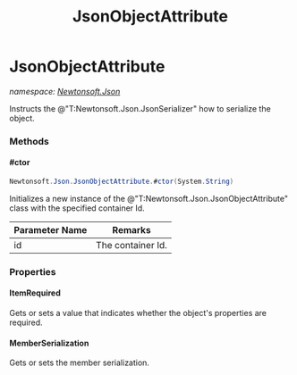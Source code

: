 ﻿---
title: JsonObjectAttribute
---

# JsonObjectAttribute
_namespace: [Newtonsoft.Json](N-Newtonsoft.Json.html)_

Instructs the @"T:Newtonsoft.Json.JsonSerializer" how to serialize the object.

### Methods

#### #ctor
```csharp
Newtonsoft.Json.JsonObjectAttribute.#ctor(System.String)
```
Initializes a new instance of the @"T:Newtonsoft.Json.JsonObjectAttribute" class with the specified container Id.

|Parameter Name|Remarks|
|--------------|-------|
|id|The container Id.|




### Properties

#### ItemRequired
Gets or sets a value that indicates whether the object's properties are required.
#### MemberSerialization
Gets or sets the member serialization.

